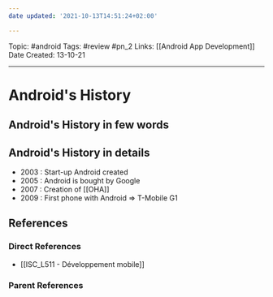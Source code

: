 ```yaml
---
date updated: '2021-10-13T14:51:24+02:00'

---
```


Topic: #android
Tags: #review #pn_2
Links: [[Android App Development]]
Date Created: 13-10-21

---

# Android's History

## Android's History in few words

## Android's History in details

- 2003 : Start-up Android created
- 2005 : Android is bought by Google
- 2007 : Creation of [[OHA]]
- 2009 : First phone with Android => T-Mobile G1

## References

### Direct References

- [[ISC_L511 - Développement mobile]]

### Parent References
